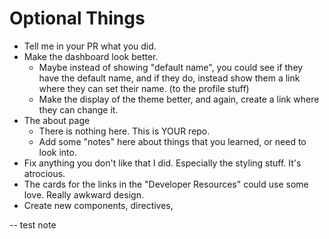 # Optional Things

- Tell me in your PR what you did.
- Make the dashboard look better.
  - Maybe instead of showing "default name", you could see if they have the default name, and if they do, instead show them a link where they can set their name. (to the profile stuff)
  - Make the display of the theme better, and again, create a link where they can change it.
- The about page
  - There is nothing here. This is YOUR repo.
  - Add some "notes" here about things that you learned, or need to look into.
- Fix anything you don't like that I did. Especially the styling stuff. It's atrocious.
- The cards for the links in the "Developer Resources" could use some love. Really awkward design.
- Create new components, directives,

-- test note
